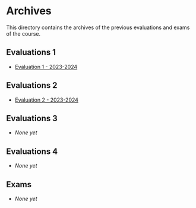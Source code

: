 # Archives

This directory contains the archives of the previous evaluations and exams of
the course.

## Evaluations 1

- [Evaluation 1 - 2023-2024](./EVALUATION_1_2023_2024/README.md)

## Evaluations 2

- [Evaluation 2 - 2023-2024](./EVALUATION_2_2023_2024/README.md)

## Evaluations 3

- _None yet_

## Evaluations 4

- _None yet_

## Exams

- _None yet_
